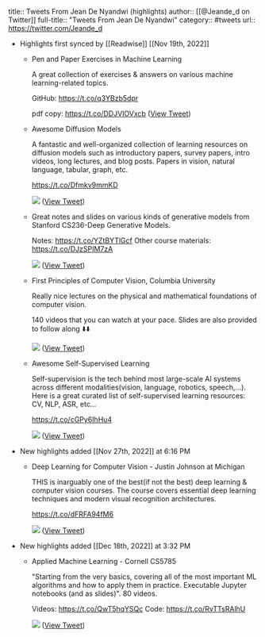 title:: Tweets From Jean De Nyandwi (highlights)
author:: [[@Jeande_d on Twitter]]
full-title:: "Tweets From Jean De Nyandwi"
category:: #tweets
url:: https://twitter.com/Jeande_d

- Highlights first synced by [[Readwise]] [[Nov 19th, 2022]]
	- Pen and Paper Exercises in Machine Learning
	  
	  A great collection of exercises & answers on various machine learning-related topics.
	  
	  GitHub: https://t.co/q3YBzb5dpr
	  
	  pdf copy: https://t.co/DDJVIOVxcb ([View Tweet](https://twitter.com/Jeande_d/status/1574865251828256768))
	- Awesome Diffusion Models
	  
	  A fantastic and well-organized collection of learning resources on diffusion models such as introductory papers, survey papers, intro videos, long lectures, and blog posts. Papers in vision, natural language, tabular, graph, etc.
	  
	  https://t.co/Dfmkv9mmKD 
	  
	  ![](https://pbs.twimg.com/media/FeflnK_VUAANEqY.jpg) ([View Tweet](https://twitter.com/Jeande_d/status/1578482659105218560))
	- Great notes and slides on various kinds of generative models from Stanford CS236-Deep Generative Models.
	  
	  Notes: https://t.co/YZtBYTlGcf
	  Other course materials: https://t.co/DJzSPIM7zA 
	  
	  ![](https://pbs.twimg.com/media/FfS8zwzVQAA70lc.jpg) ([View Tweet](https://twitter.com/Jeande_d/status/1582096970897768448))
	- First Principles of Computer Vision, Columbia University
	  
	  Really nice lectures on the physical and mathematical foundations of computer vision.
	  
	  140 videos that you can watch at your pace. Slides are also provided to follow along ⬇️⬇️ 
	  
	  ![](https://pbs.twimg.com/media/Ff8IXxuVsAA-pXp.jpg) ([View Tweet](https://twitter.com/Jeande_d/status/1584994804588457985))
	- Awesome Self-Supervised Learning
	  
	  Self-supervision is the tech behind most large-scale AI systems across different modalities(vision, language, robotics, speech,...). Here is a great curated list of self-supervised learning resources: CV, NLP, ASR, etc...
	  
	  https://t.co/cGPy6IhHu4 
	  
	  ![](https://pbs.twimg.com/media/FgBQS6iVIAARuN0.jpg) ([View Tweet](https://twitter.com/Jeande_d/status/1585355358754643968))
- New highlights added [[Nov 27th, 2022]] at 6:16 PM
	- Deep Learning for Computer Vision - Justin Johnson at Michigan
	  
	  THIS is inarguably one of the best(if not the best) deep learning & computer vision courses. The course covers essential deep learning techniques and modern visual recognition architectures.
	  
	  https://t.co/dFRFA94fM6 
	  
	  ![](https://pbs.twimg.com/media/FihCDZ_VEAAEHAs.jpg) ([View Tweet](https://twitter.com/Jeande_d/status/1596598699638943744))
- New highlights added [[Dec 18th, 2022]] at 3:32 PM
	- Applied Machine Learning - Cornell CS5785
	  
	  "Starting from the very basics, covering all of the most important ML algorithms and how to apply them in practice. Executable Jupyter notebooks (and as slides)".  80 videos.
	  
	  Videos: https://t.co/QwT5hqYSQc
	  Code: https://t.co/RvTTsRAlhU 
	  
	  ![](https://pbs.twimg.com/media/FkM4lpRVQAAkuXC.jpg) ([View Tweet](https://twitter.com/Jeande_d/status/1604188117979656192))